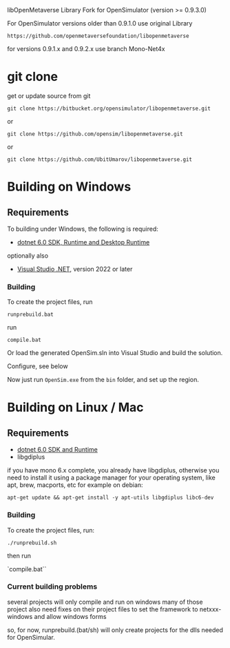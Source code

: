 libOpenMetaverse Library Fork for OpenSimulator (version >= 0.9.3.0)

For OpenSimulator versions older than 0.9.1.0 use original Library

 `https://github.com/openmetaversefoundation/libopenmetaverse`
 
for versions 0.9.1.x and 0.9.2.x use branch Mono-Net4x

# git clone

get or update source from git

 `git clone https://bitbucket.org/opensimulator/libopenmetaverse.git`
 
or

 `git clone https://github.com/opensim/libopenmetaverse.git`
 
or

 `git clone https://github.com/UbitUmarov/libopenmetaverse.git`


# Building on Windows

## Requirements
  To building under Windows, the following is required:

  * [dotnet 6.0 SDK, Runtime and Desktop Runtime](https://dotnet.microsoft.com/en-us/download/dotnet/6.0)

optionally also

  * [Visual Studio .NET](https://visualstudio.microsoft.com/vs/features/net-development/), version 2022 or later
  

### Building
 To create the project files, run   

  `runprebuild.bat`

run

  `compile.bat`

Or load the generated OpenSim.sln into Visual Studio and build the solution.

Configure, see below

Now just run `OpenSim.exe` from the `bin` folder, and set up the region.

# Building on Linux / Mac

## Requirements

 * [dotnet 6.0 SDK and Runtime](https://dotnet.microsoft.com/en-us/download/dotnet/6.0)
 * libgdiplus 
 
 if you have mono 6.x complete, you already have libgdiplus, otherwise you need to install it
 using a package manager for your operating system, like apt, brew, macports, etc
 for example on debian:
 
 `apt-get update && apt-get install -y apt-utils libgdiplus libc6-dev`

### Building
  To create the project files, run:

  `./runprebuild.sh`

  then run

 `compile.bat``
 
 
### Current building problems
several projects will only compile and run on windows
many of those project also need fixes on their project files to set the framework to netxxx-windows and allow windows forms

so, for now, runprebuild.(bat/sh) will only create projects for the dlls needed for OpenSimular.

